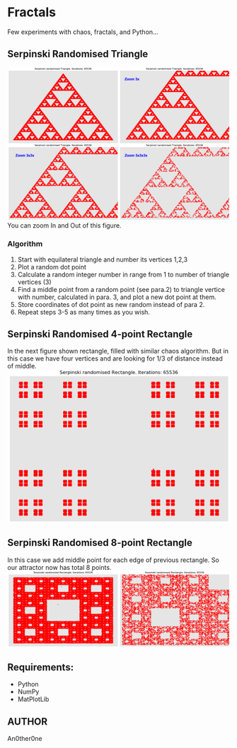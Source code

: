 # Fractals
Few experiments with chaos, fractals, and Python...

## Serpinski Randomised Triangle

![Serpinski Randomised Triangle fig 1](img/Serpinski3.png)
You can zoom In and Out of this figure.

### Algorithm

1. Start with equilateral triangle and number its vertices 1,2,3
2. Plot a random dot point
3. Calculate a random integer number in range from 1 to number of triangle vertices (3)
4. Find a middle point from a random point (see para.2) to triangle vertice with number, calculated in para. 3, and plot a new dot point at them.
5. Store coordinates of dot point as new random instead of para 2.
6. Repeat steps 3-5 as many times as you wish. 

## Serpinski Randomised 4-point Rectangle

In the next figure shown rectangle, filled with similar chaos algorithm. But in this case we have four vertices and are looking for 1/3 of distance instead of middle.
![Serpinski Randomised Triangle fig 2](img/Serpinski41.png)

## Serpinski Randomised 8-point Rectangle
In this case we add middle point for each edge of previous rectangle. So our attractor now has total 8 points.
![Serpinski Randomised Triangle fig 3](img/Serpinski42.png)

## Requirements:

* Python
* NumPy
* MatPlotLib

## AUTHOR
   An0ther0ne
